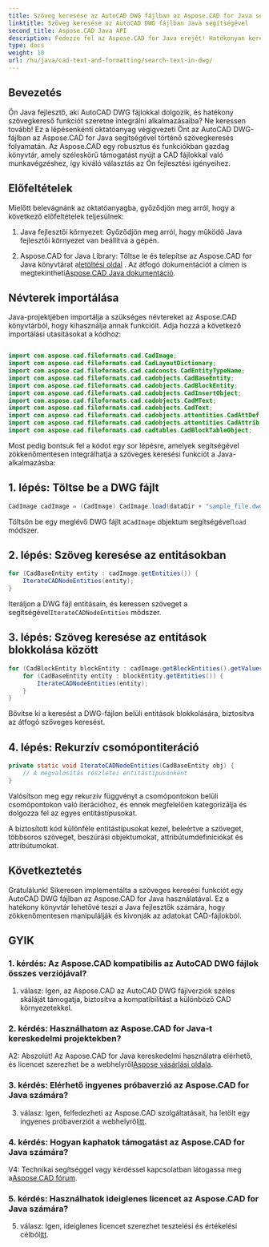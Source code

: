 ```yaml
---
title: Szöveg keresése az AutoCAD DWG fájlban az Aspose.CAD for Java segítségével
linktitle: Szöveg keresése az AutoCAD DWG fájlban Java segítségével
second_title: Aspose.CAD Java API
description: Fedezze fel az Aspose.CAD for Java erejét! Hatékonyan kereshet szöveget az AutoCAD DWG-fájlokban. Töltse le a könyvtárat, és javítsa CAD-alkalmazását.
type: docs
weight: 10
url: /hu/java/cad-text-and-formatting/search-text-in-dwg/
---
```

## Bevezetés

Ön Java fejlesztő, aki AutoCAD DWG fájlokkal dolgozik, és hatékony szövegkereső funkciót szeretne integrálni alkalmazásaiba? Ne keressen tovább! Ez a lépésenkénti oktatóanyag végigvezeti Önt az AutoCAD DWG-fájlban az Aspose.CAD for Java segítségével történő szövegkeresés folyamatán. Az Aspose.CAD egy robusztus és funkciókban gazdag könyvtár, amely széleskörű támogatást nyújt a CAD fájlokkal való munkavégzéshez, így kiváló választás az Ön fejlesztési igényeihez.

## Előfeltételek

Mielőtt belevágnánk az oktatóanyagba, győződjön meg arról, hogy a következő előfeltételek teljesülnek:

1. Java fejlesztői környezet: Győződjön meg arról, hogy működő Java fejlesztői környezet van beállítva a gépén.

2.  Aspose.CAD for Java Library: Töltse le és telepítse az Aspose.CAD for Java könyvtárat a[letöltési oldal](https://releases.aspose.com/cad/java/) . Az átfogó dokumentációt a címen is megtekintheti[Aspose.CAD Java dokumentáció](https://reference.aspose.com/cad/java/).

## Névterek importálása

Java-projektjében importálja a szükséges névtereket az Aspose.CAD könyvtárból, hogy kihasználja annak funkcióit. Adja hozzá a következő importálási utasításokat a kódhoz:

```java

import com.aspose.cad.fileformats.cad.CadImage;
import com.aspose.cad.fileformats.cad.CadLayoutDictionary;
import com.aspose.cad.fileformats.cad.cadconsts.CadEntityTypeName;
import com.aspose.cad.fileformats.cad.cadobjects.CadBaseEntity;
import com.aspose.cad.fileformats.cad.cadobjects.CadBlockEntity;
import com.aspose.cad.fileformats.cad.cadobjects.CadInsertObject;
import com.aspose.cad.fileformats.cad.cadobjects.CadMText;
import com.aspose.cad.fileformats.cad.cadobjects.CadText;
import com.aspose.cad.fileformats.cad.cadobjects.attentities.CadAttDef;
import com.aspose.cad.fileformats.cad.cadobjects.attentities.CadAttrib;
import com.aspose.cad.fileformats.cad.cadtables.CadBlockTableObject;
```

Most pedig bontsuk fel a kódot egy sor lépésre, amelyek segítségével zökkenőmentesen integrálhatja a szöveges keresési funkciót a Java-alkalmazásba:

## 1. lépés: Töltse be a DWG fájlt

```java
CadImage cadImage = (CadImage) CadImage.load(dataDir + "sample_file.dwg");
```

Töltsön be egy meglévő DWG fájlt a`CadImage` objektum segítségével`load` módszer.

## 2. lépés: Szöveg keresése az entitásokban

```java
for (CadBaseEntity entity : cadImage.getEntities()) {
    IterateCADNodeEntities(entity);
}
```

 Iteráljon a DWG fájl entitásain, és keressen szöveget a segítségével`IterateCADNodeEntities` módszer.

## 3. lépés: Szöveg keresése az entitások blokkolása között

```java
for (CadBlockEntity blockEntity : cadImage.getBlockEntities().getValues()) {
    for (CadBaseEntity entity : blockEntity.getEntities()) {
        IterateCADNodeEntities(entity);
    }
}
```

Bővítse ki a keresést a DWG-fájlon belüli entitások blokkolására, biztosítva az átfogó szöveges keresést.

## 4. lépés: Rekurzív csomópontiteráció

```java
private static void IterateCADNodeEntities(CadBaseEntity obj) {
    // A megvalósítás részletei entitástípusonként
}
```

Valósítson meg egy rekurzív függvényt a csomópontokon belüli csomópontokon való iterációhoz, és ennek megfelelően kategorizálja és dolgozza fel az egyes entitástípusokat.

A biztosított kód különféle entitástípusokat kezel, beleértve a szöveget, többsoros szöveget, beszúrási objektumokat, attribútumdefiníciókat és attribútumokat.

## Következtetés

Gratulálunk! Sikeresen implementálta a szöveges keresési funkciót egy AutoCAD DWG fájlban az Aspose.CAD for Java használatával. Ez a hatékony könyvtár lehetővé teszi a Java fejlesztők számára, hogy zökkenőmentesen manipulálják és kivonják az adatokat CAD-fájlokból.

## GYIK

### 1. kérdés: Az Aspose.CAD kompatibilis az AutoCAD DWG fájlok összes verziójával?

1. válasz: Igen, az Aspose.CAD az AutoCAD DWG fájlverziók széles skáláját támogatja, biztosítva a kompatibilitást a különböző CAD környezetekkel.

### 2. kérdés: Használhatom az Aspose.CAD for Java-t kereskedelmi projektekben?

 A2: Abszolút! Az Aspose.CAD for Java kereskedelmi használatra elérhető, és licencet szerezhet be a webhelyről[Aspose vásárlási oldala](https://purchase.aspose.com/buy).

### 3. kérdés: Elérhető ingyenes próbaverzió az Aspose.CAD for Java számára?

 3. válasz: Igen, felfedezheti az Aspose.CAD szolgáltatásait, ha letölt egy ingyenes próbaverziót a webhelyről[itt](https://releases.aspose.com/).

### 4. kérdés: Hogyan kaphatok támogatást az Aspose.CAD for Java számára?

 V4: Technikai segítséggel vagy kérdéssel kapcsolatban látogassa meg a[Aspose.CAD fórum](https://forum.aspose.com/c/cad/19).

### 5. kérdés: Használhatok ideiglenes licencet az Aspose.CAD for Java számára?

 5. válasz: Igen, ideiglenes licencet szerezhet tesztelési és értékelési célból[itt](https://purchase.aspose.com/temporary-license/).